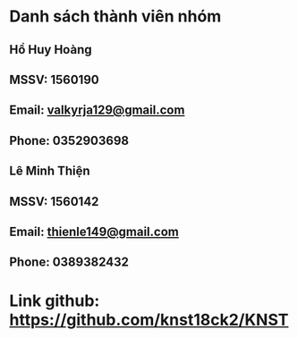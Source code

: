 # Danh sách thành viên nhóm
## Hồ Huy Hoàng
## MSSV: 1560190
## Email: valkyrja129@gmail.com
## Phone: 0352903698
## Lê Minh Thiện
## MSSV: 1560142
## Email: thienle149@gmail.com
## Phone: 0389382432
# Link github: https://github.com/knst18ck2/KNST
